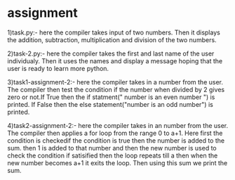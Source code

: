 # assignment
1)task.py:-
here the compiler takes input of two numbers.
Then it displays the addition, subtraction, multiplication and division of the two numbers.

2)task-2.py:-
here the compiler takes the first and last name of the user individualy.
Then it uses the names and display a message hoping that the user is ready to learn more python.

3)task1-assignment-2:-
here the compiler takes in a  number from the user.
The compiler then test the condition if the number when divided by 2 gives zero or not.If True then the if statment(" number is an even number ") is printed. If False then the else statement("number is an odd number") is printed.

4)task2-assignment-2:-
here the compiler takes in an number from the user.
The compiler then applies a for loop from the range 0 to a+1. Here first the condition is checkedif the condition is true then the number is added to the sum. then 1 is added to that number and then the new number is used to check the condition if satisified then the loop repeats till a then when the new number becomes a+1 it exits the loop. Then using this sum we print the  sum.
